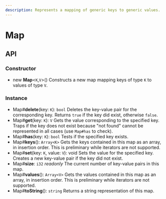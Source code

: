 ```yaml
---
description: Represents a mapping of generic keys to generic values.
---
```


# Map

## API

### Constructor

* new **Map**&lt;`K`,`V`&gt;\(\) Constructs a new map mapping keys of type `K` to values of type `V`.

### Instance

* Map\#**delete**\(key: `K`\): `bool` Deletes the key-value pair for the corresponding key. Returns `true` if the key did exist, otherwise `false`.
* Map\#**get**\(key: `K`\): `V` Gets the value corresponding to the specified key. Traps if the key does not exist because "not found" cannot be represented in all cases \(use `Map#has` to check\).
* Map\#**has**\(key: `K`\): `bool` Tests if the specified key exists.
* Map\#**keys**\(\): `Array<K>` Gets the keys contained in this map as an array, in insertion order. This is preliminary while iterators are not supported.
* Map\#**set**\(key: `K`, value: `V`\): void Sets the value for the specified key. Creates a new key-value pair if the key did not exist.
* Map\#**size**: `i32` _readonly_ The current number of key-value pairs in this map.
* Map\#**values**\(\): `Array<V>` Gets the values contained in this map as an array, in insertion order. This is preliminary while iterators are not supported.
* Map\#**toString**\(\): `string` Returns a string representation of this map.

